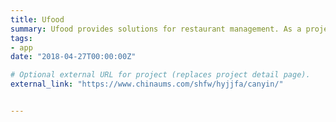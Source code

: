 ```yaml
---
title: Ufood
summary: Ufood provides solutions for restaurant management. As a project manager, I supervised 10 employees and managed the accounts of over 1000 different vendors. We designed applications for PC, tablet, and POS terminal, website for restaurant management, in addition to creating customized WeChat accounts for vendors and customers to facilitate reservations, ordering, and payments.
tags:
- app
date: "2018-04-27T00:00:00Z"

# Optional external URL for project (replaces project detail page).
external_link: "https://www.chinaums.com/shfw/hyjjfa/canyin/"


---
```


